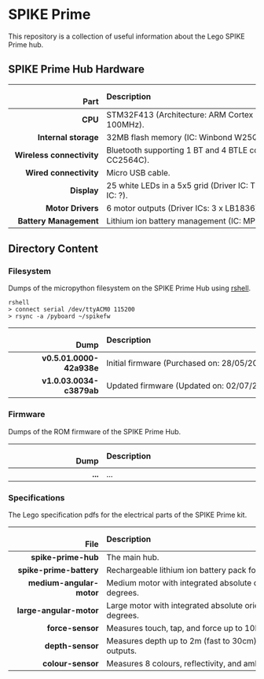 
# SPIKE Prime #

This repository is a collection of useful information about the Lego SPIKE Prime hub.

## SPIKE Prime Hub Hardware ##

|                     Part | Description                                                                             |
|-------------------------:|:----------------------------------------------------------------------------------------|
|                  **CPU** | STM32F413 (Architecture: ARM Cortex M4, ROM: 1M, RAM: 320k, Clock: 100MHz).             |
|     **Internal storage** | 32MB flash memory (IC: Winbond W25Q256JV).                                              |
|**Wireless connectivity** | Bluetooth supporting 1 BT and 4 BTLE connections simultaneously (IC: TI CC2564C).       |
|   **Wired connectivity** | Micro USB cable.                                                                        |
|              **Display** | 25 white LEDs in a 5x5 grid (Driver IC: TI TLC5955) and one RGB LED (Driver IC: ?).     |
|        **Motor Drivers** | 6 motor outputs (Driver ICs: 3 x LB1836).                                               |
|   **Battery Management** | Lithium ion battery management (IC: MPS 2639A).                                         |

## Directory Content ##

### Filesystem ###

Dumps of the micropython filesystem on the SPIKE Prime Hub using [rshell](https://github.com/dhylands/rshell).

```shell
rshell
> connect serial /dev/ttyACM0 115200
> rsync -a /pyboard ~/spikefw
```

|                     Dump | Description                                                                             |
|-------------------------:|:----------------------------------------------------------------------------------------|
| **v0.5.01.0000-42a938e** | Initial firmware (Purchased on: 28/05/2020) (Box Version: 29).                          |
| **v1.0.03.0034-c3879ab** | Updated firmware (Updated on: 02/07/2020).                                              |

### Firmware ###

Dumps of the ROM firmware of the SPIKE Prime Hub.

|                     Dump | Description                                                                             |
|-------------------------:|:----------------------------------------------------------------------------------------|
|                  **...** | ...                                                                                     |

### Specifications ###

The Lego specification pdfs for the electrical parts of the SPIKE Prime kit.

|                     File | Description                                                                             |
|-------------------------:|:----------------------------------------------------------------------------------------|
|      **spike-prime-hub** | The main hub.                                                                           |
|  **spike-prime-battery** | Rechargeable lithium ion battery pack for the hub, capacity 2100 mAH.                   |
| **medium-angular-motor** | Medium motor with integrated absolute orientation sensor, accuracy +- 3 degrees.        |
|  **large-angular-motor** | Large motor with integrated absolute orientation sensor, accuracy +- 3 degrees.         |
|         **force-sensor** | Measures touch, tap, and force up to 10N (About 1Kg) at an accuracy of 0.65N.           |
|         **depth-sensor** | Measures depth up to 2m (fast to 30cm) with 1mm resolution. Has 4 white LED outputs.    |
|        **colour-sensor** | Measures 8 colours, reflectivity, and ambient light. Has 3 white LED outputs.           |

